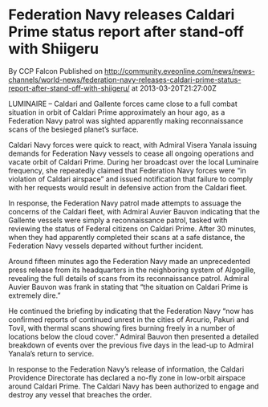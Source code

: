 # Federation Navy releases Caldari Prime status report after stand-off with Shiigeru
By CCP Falcon
Published on http://community.eveonline.com/news/news-channels/world-news/federation-navy-releases-caldari-prime-status-report-after-stand-off-with-shiigeru/ at 2013-03-20T21:27:00Z

LUMINAIRE – Caldari and Gallente forces came close to a full combat situation in orbit of Caldari Prime approximately an hour ago, as a Federation Navy patrol was sighted apparently making reconnaissance scans of the besieged planet’s surface.

Caldari Navy forces were quick to react, with Admiral Visera Yanala issuing demands for Federation Navy vessels to cease all ongoing operations and vacate orbit of Caldari Prime. During her broadcast over the local Luminaire frequency, she repeatedly claimed that Federation Navy forces were “in violation of Caldari airspace” and issued notification that failure to comply with her requests would result in defensive action from the Caldari fleet.&nbsp;

In response, the Federation Navy patrol made attempts to assuage the concerns of the Caldari fleet, with Admiral Auvier Bauvon indicating that the Gallente vessels were simply a reconnaissance patrol, tasked with reviewing the status of Federal citizens on Caldari Prime. After 30 minutes, when they had apparently completed their scans at a safe distance, the Federation Navy vessels departed without further incident.

Around fifteen minutes ago the Federation Navy made an unprecedented press release from its headquarters in the neighboring system of Algogille, revealing the full details of scans from its reconnaissance patrol. Admiral Auvier Bauvon was frank in stating that “the situation on Caldari Prime is extremely dire.”

He continued the briefing by indicating that the Federation Navy “now has confirmed reports of continued unrest in the cities of Arcurio, Pakuri and Tovil, with thermal scans showing fires burning freely in a number of locations below the cloud cover.” Admiral Bauvon then presented a detailed breakdown of events over the previous five days in the lead-up to Admiral Yanala’s return to service.

In response to the Federation Navy’s release of information, the Caldari Providence Directorate has declared a no-fly zone in low-orbit airspace around Caldari Prime. The Caldari Navy has been authorized to engage and destroy any vessel that breaches the order.

